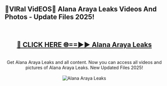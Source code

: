 <h2>🔴VIRal VidEOS🔴 Alana Araya Leaks Videos And Photos - Update Files 2025!</h2>
<br>
<div align="center">
<h2><a href="https://virallinks.top/odZfE0" rel="nofollow">🔴 CLICK HERE 🌐==►► Alana Araya Leaks</a></h2>
<br>
Get Alana Araya Leaks and all content. Now you can access all videos and pictures of Alana Araya Leaks. New Updated Files 2025!
<br>
<br>
<a href="https://virallinks.top/odZfE0" rel="nofollow" data-target="animated-image.originalLink"><img src="https://i.imgur.com/dJHk4Zq.gif)" alt="Alana Araya Leaks" style="max-width: 100%; display: inline-block;" data-target="animated-image.originalImage"></a>
</div>
<br>
